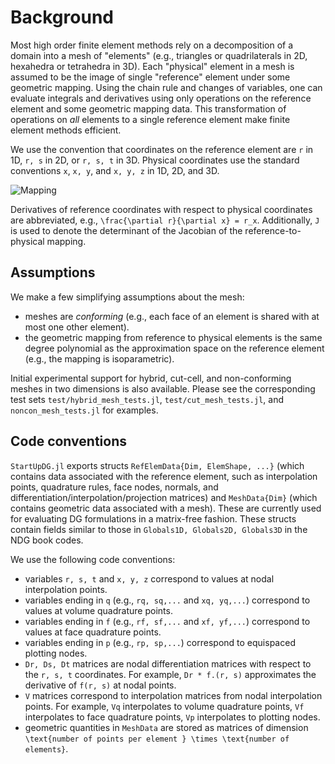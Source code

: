 # Background

Most high order finite element methods rely on a decomposition of a domain into a mesh of "elements" (e.g., triangles or quadrilaterals in 2D, hexahedra or tetrahedra in 3D). Each "physical" element in a mesh is assumed to be the image of single "reference" element under some geometric mapping. Using the chain rule and changes of variables, one can evaluate integrals and derivatives using only operations on the reference element and some geometric mapping data. This transformation of operations on _all_ elements to a single reference element make finite element methods efficient. 

We use the convention that coordinates on the reference element are ``r`` in 1D, ``r, s`` in 2D, or ``r, s, t`` in 3D. Physical coordinates use the standard conventions ``x``, ``x, y``, and ``x, y, z`` in 1D, 2D, and 3D. 

![Mapping](assets/mapping_diagram.png)

Derivatives of reference coordinates with respect to physical coordinates are abbreviated, e.g., ``\frac{\partial r}{\partial x} = r_x``. Additionally, ``J`` is used to denote the determinant of the Jacobian of the reference-to-physical mapping. 

## Assumptions

We make a few simplifying assumptions about the mesh:
* meshes are _conforming_ (e.g., each face of an element is shared with at most one other element). 
* the geometric mapping from reference to physical elements is the same degree polynomial as the approximation space on the reference element (e.g., the mapping is isoparametric). 

Initial experimental support for hybrid, cut-cell, and non-conforming meshes in two dimensions is also available. Please see the corresponding test sets `test/hybrid_mesh_tests.jl`, `test/cut_mesh_tests.jl`, and `noncon_mesh_tests.jl` for examples. 

## Code conventions

`StartUpDG.jl` exports structs `RefElemData{Dim, ElemShape, ...}` (which contains data associated with the reference element, such as interpolation points, quadrature rules, face nodes, normals, and differentiation/interpolation/projection matrices) and `MeshData{Dim}` (which contains geometric data associated with a mesh). These are currently used for evaluating DG formulations in a matrix-free fashion. These structs contain fields similar to those in `Globals1D, Globals2D, Globals3D` in the NDG book codes. 

We use the following code conventions:
* variables `r, s, t` and `x, y, z` correspond to values at nodal interpolation points. 
* variables ending in `q` (e.g., `rq, sq,...` and `xq, yq,...`) correspond to values at volume quadrature points. 
* variables ending in `f` (e.g., `rf, sf,...` and `xf, yf,...`) correspond to values at face quadrature points. 
* variables ending in `p` (e.g., `rp, sp,...`) correspond to equispaced plotting nodes.
* `Dr, Ds, Dt` matrices are nodal differentiation matrices with respect to the ``r, s, t`` coordinates. For example, `Dr * f.(r, s)` approximates the derivative of ``f(r, s)`` at nodal points. 
* `V` matrices correspond to interpolation matrices from nodal interpolation points. For example, `Vq` interpolates to volume quadrature points, `Vf` interpolates to face quadrature points, `Vp` interpolates to plotting nodes. 
* geometric quantities in `MeshData` are stored as matrices of dimension ``\text{number of points per element } \times \text{number of elements}``.
